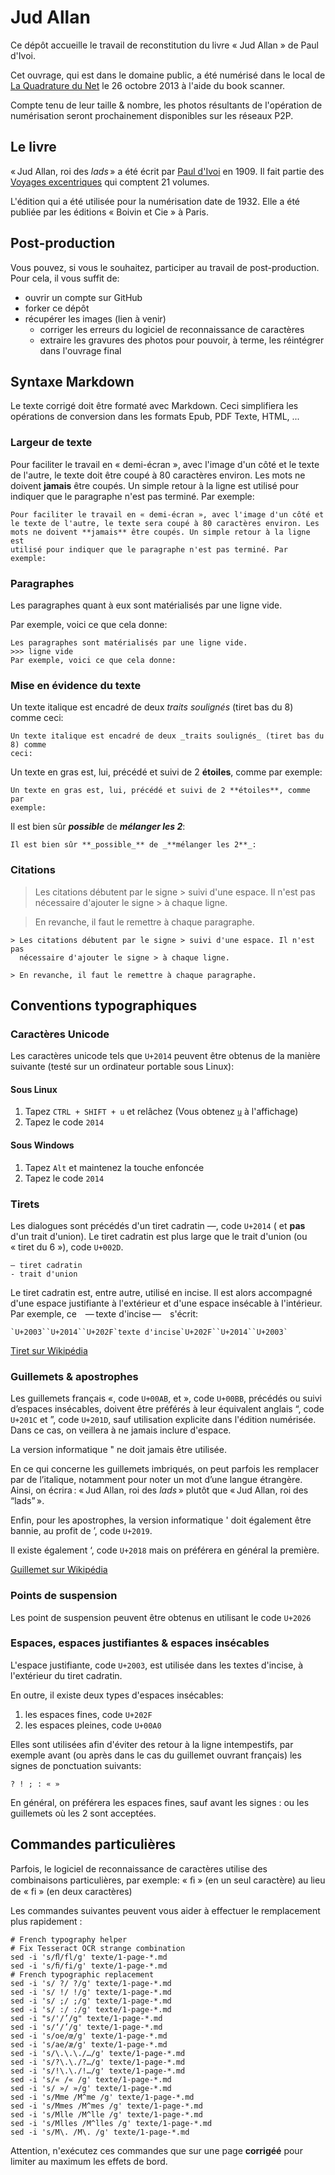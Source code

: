 # Jud Allan

Ce dépôt accueille le travail de reconstitution du livre « Jud Allan »
de Paul d'Ivoi.

Cet ouvrage, qui est dans le domaine public, a été numérisé dans le local
de [La Quadrature du Net](1) le 26 octobre 2013 à l'aide du book scanner.

Compte tenu de leur taille & nombre, les photos résultants de l'opération
de numérisation seront prochainement disponibles sur les réseaux P2P.

## Le livre

« Jud Allan, roi des _lads_ » a été écrit par [Paul d'Ivoi](2)
en 1909. Il fait partie des [Voyages excentriques](3)
qui comptent 21 volumes.

L'édition qui a été utilisée pour la numérisation date de 1932. Elle a
été publiée par les éditions « Boivin et Cie » à Paris.

## Post-production

Vous pouvez, si vous le souhaitez, participer au travail de post-production.
Pour cela, il vous suffit de:

* ouvrir un compte sur GitHub
* forker ce dépôt
* récupérer les images (lien à venir)
  - corriger les erreurs du logiciel de reconnaissance de caractères
  - extraire les gravures des photos pour pouvoir, à terme, les réintégrer
    dans l'ouvrage final

## Syntaxe Markdown

Le texte corrigé doit être formaté avec Markdown. Ceci simplifiera les
opérations de conversion dans les formats Epub, PDF Texte, HTML, ...

### Largeur de texte

Pour faciliter le travail en « demi-écran », avec l'image d'un côté et
le texte de l'autre, le texte doit être coupé à 80 caractères environ. Les
mots ne doivent **jamais** être coupés. Un simple retour à la ligne est
utilisé pour indiquer que le paragraphe n'est pas terminé. Par exemple:

    Pour faciliter le travail en « demi-écran », avec l'image d'un côté et
    le texte de l'autre, le texte sera coupé à 80 caractères environ. Les
    mots ne doivent **jamais** être coupés. Un simple retour à la ligne est
    utilisé pour indiquer que le paragraphe n'est pas terminé. Par exemple:

### Paragraphes

Les paragraphes quant à eux sont matérialisés par une ligne vide.

Par exemple, voici ce que cela donne:

    Les paragraphes sont matérialisés par une ligne vide.
    >>> ligne vide
    Par exemple, voici ce que cela donne:

### Mise en évidence du texte

Un texte italique est encadré de deux _traits soulignés_ (tiret bas du 8) comme ceci:

    Un texte italique est encadré de deux _traits soulignés_ (tiret bas du 8) comme
    ceci:

Un texte en gras est, lui, précédé et suivi de 2 **étoiles**, comme par exemple:

    Un texte en gras est, lui, précédé et suivi de 2 **étoiles**, comme par
    exemple:

Il est bien sûr **_possible_** de _**mélanger les 2**_:

    Il est bien sûr **_possible_** de _**mélanger les 2**_:

### Citations

> Les citations débutent par le signe > suivi d'une espace. Il n'est pas
  nécessaire d'ajouter le signe > à chaque ligne.

> En revanche, il faut le remettre à chaque paragraphe.

    > Les citations débutent par le signe > suivi d'une espace. Il n'est pas
      nécessaire d'ajouter le signe > à chaque ligne.
    
    > En revanche, il faut le remettre à chaque paragraphe.

## Conventions typographiques

### Caractères Unicode

Les caractères unicode tels que `U+2014` peuvent être obtenus de la manière
suivante (testé sur un ordinateur portable sous Linux):

#### Sous Linux

1. Tapez `CTRL + SHIFT + u` et relâchez (Vous obtenez <u>`u`</u> à l'affichage)
2. Tapez le code `2014`

#### Sous Windows

1. Tapez `Alt` et maintenez la touche enfoncée
2. Tapez le code `2014`

### Tirets

Les dialogues sont précédés d'un tiret cadratin —, code `U+2014` ( et **pas**
d'un trait d'union). Le tiret cadratin est plus large que le trait d'union 
(ou « tiret du 6 »), code `U+002D`.

    — tiret cadratin
    - trait d'union

Le tiret cadratin est, entre autre, utilisé en incise. Il est alors
accompagné d'une espace justifiante à l'extérieur et d'une espace insécable
à l'intérieur.
Par exemple, ce — texte d'incise — s'écrit:

    `U+2003``U+2014``U+202F`texte d'incise`U+202F``U+2014``U+2003`

[Tiret sur Wikipédia](4)

### Guillemets & apostrophes

Les guillemets français «, code `U+00AB`, et », code  `U+00BB`, précédés ou
suivi d’espaces insécables, doivent être préférés à leur équivalent anglais
“, code `U+201C` et ”, code `U+201D`, sauf utilisation explicite dans l'édition
numérisée. Dans ce cas, on veillera à ne jamais inclure d'espace.

La version informatique " ne doit jamais être utilisée.

En ce qui concerne les guillemets imbriqués, on peut parfois les remplacer par de
l’italique, notamment pour noter un mot d’une langue étrangère. Ainsi, on écrira : « Jud Allan, roi des _lads_ » plutôt que « Jud Allan, roi des “lads” ».

Enfin, pour les apostrophes, la version informatique ' doit également 
être bannie, au profit de ’, code `U+2019`.

Il existe également ‘, code `U+2018` mais on préférera en général la première.

[Guillemet sur Wikipédia](5)

### Points de suspension

Les point de suspension peuvent être obtenus en utilisant le code `U+2026`

### Espaces, espaces justifiantes & espaces insécables

L'espace justifiante, code `U+2003`, est utilisée dans les textes d'incise,
à l'extérieur du tiret cadratin.

En outre, il existe deux types d'espaces insécables:

1. les espaces fines, code `U+202F`
2. les espaces pleines, code `U+00A0`

Elles sont utilisées afin d'éviter des retour à la ligne intempestifs, par
exemple avant (ou après dans le cas du guillemet ouvrant français) les signes de
ponctuation suivants:

    ? ! ; : « »

En général, on préférera les espaces fines, sauf avant les signes : ou les guillemets où les 2 sont acceptées.

## Commandes particulières

Parfois, le logiciel de reconnaissance de caractères utilise des
combinaisons particulières, par exemple: « ﬁ » (en un seul caractère) au
lieu de « fi » (en deux caractères)

Les commandes suivantes peuvent vous aider à effectuer le remplacement plus
rapidement :

    # French typography helper
    # Fix Tesseract OCR strange combination
    sed -i 's/ﬂ/fl/g' texte/1-page-*.md
    sed -i 's/ﬁ/fi/g' texte/1-page-*.md
    # French typographic replacement
    sed -i 's/ ?/ ?/g' texte/1-page-*.md
    sed -i 's/ !/ !/g' texte/1-page-*.md
    sed -i 's/ ;/ ;/g' texte/1-page-*.md
    sed -i 's/ :/ :/g' texte/1-page-*.md
    sed -i "s/'/’/g" texte/1-page-*.md
    sed -i 's/‘/’/g' texte/1-page-*.md
    sed -i 's/oe/œ/g' texte/1-page-*.md
    sed -i 's/ae/æ/g' texte/1-page-*.md
    sed -i 's/\.\.\./…/g' texte/1-page-*.md
    sed -i 's/?\.\./?…/g' texte/1-page-*.md
    sed -i 's/!\.\./!…/g' texte/1-page-*.md
    sed -i 's/« /« /g' texte/1-page-*.md
    sed -i 's/ »/ »/g' texte/1-page-*.md
    sed -i 's/Mme /M^me /g' texte/1-page-*.md
    sed -i 's/Mmes /M^mes /g' texte/1-page-*.md
    sed -i 's/Mlle /M^lle /g' texte/1-page-*.md
    sed -i 's/Mlles /M^lles /g' texte/1-page-*.md
    sed -i 's/M\. /M\. /g' texte/1-page-*.md

Attention, n'exécutez ces commandes que sur une page **corrigéé** pour limiter
au maximum les effets de bord.

[1]: http://www.laquadrature.net/fr
[2]: https://fr.wikipedia.org/wiki/Paul_d%27Ivoi
[3]: https://fr.wikipedia.org/wiki/Paul_d%27Ivoi#Les_Voyages_excentriques
[4]: http://fr.wikipedia.org/wiki/Tiret
[5]: http://fr.wikipedia.org/wiki/Guillemets

